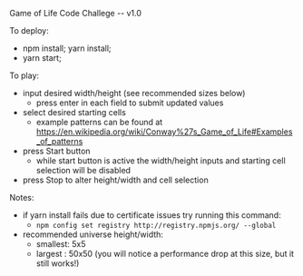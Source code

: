 Game of Life Code Challege -- v1.0

To deploy:

  - npm install; yarn install;
  - yarn start;

To play:

  - input desired width/height (see recommended sizes below)
    - press enter in each field to submit updated values
  - select desired starting cells
    - example patterns can be found at https://en.wikipedia.org/wiki/Conway%27s_Game_of_Life#Examples_of_patterns
  - press Start button
    - while start button is active the width/height inputs and starting cell selection will be disabled
  - press Stop to alter height/width and cell selection

Notes: 

  - if yarn install fails due to certificate issues try running this command: 
    - ```npm config set registry http://registry.npmjs.org/ --global```
  - recommended universe height/width: 
    - smallest: 5x5
    - largest : 50x50 (you will notice a performance drop at this size, but it still works!)
